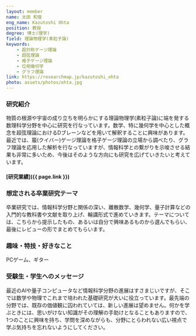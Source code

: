 ```yaml
---
layout: member
name: 太田 和俊
eng_name: Kazutoshi Ohta
position: 教授
degree: 博士(理学)
field: 理論物理学(素粒子論)
keywords:
    - 超対称ゲージ理論
    - 超弦理論
    - 格子ゲージ理論
    - 位相幾何学
    - グラフ理論
link: https://researchmap.jp/kazutoshi_ohta
photo: assets/photos/ohta.jpg
---
```


### 研究紹介

物質の根源や宇宙の成り立ちを明らかにする理論物理学(素粒子論)に端を発する数理科学分野を中心に研究を行なっています。数学、特に幾何学を中心とした概念を超弦理論におけるDブレーンなどを用いて解釈することに興味があります。最近では、箙(クイバー)ゲージ理論を格子ゲージ理論の立場から調べたり、グラフ理論を応用した解析を行なっていますが、情報科学との繋がりを示唆させる結果も非常に多いため、今後はそのような方向にも研究を広げていきたいと考えています。

#### [研究業績]({{ page.link }})

### 想定される卒業研究テーマ

卒業研究では、情報科学分野と関係の深い、離散数学、幾何学、量子計算などの入門的な教科書や文献を取り上げ、輪講形式で進めていきます。テーマについては、こちらから提示したもの、あるいは自分で興味あるものから選んでもらい、最後にレビューの形でまとめてもらいます。

### 趣味・特技・好きなこと

PCゲーム、ギター

### 受験生・学生へのメッセージ

最近のAIや量子コンピュータなど情報科学分野の進展はすさまじいですが、そこでは数学や物理でこれまで培われた基礎研究が大いに役立っています。最先端の分野では、既存の価値観に囚われていては、新しい進展は望めません。何かを学ぶときには、思いがけない知識がその理解の手助けとなることもありますので、1つのことに興味を持ち、学問を深めながらも、分野にとらわれない広い視点で学ぶ気持ちを忘れないようにしてください。
